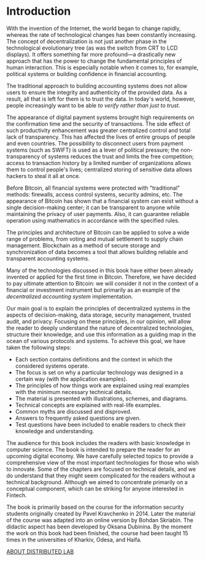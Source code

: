# Introduction

With the invention of the Internet, the world began to change rapidly, whereas the rate of technological changes has 
been constantly increasing. The concept of decentralization is not just another phase in the technological evolutionary 
tree (as was the switch from CRT to LCD displays). It offers something far more profound—a drastically new approach that 
has the power to change the fundamental principles of human interaction. This is especially notable when it comes to, 
for example, political systems or building confidence in financial accounting.

The traditional approach to building accounting systems does not allow users to ensure the integrity and authenticity of
the provided data. As a result, all that is left for them is to trust the data. In today's world, however, people 
increasingly want to be able *to verify rather than just to trust*.

The appearance of digital payment systems brought high requirements on the confirmation time and the security of 
transactions. The side effect of such productivity enhancement was greater centralized control and total lack of 
transparency. This has affected the lives of entire groups of people and even countries. The possibility to disconnect 
users from payment systems (such as SWIFT) is used as a lever of political pressure; the non-transparency of systems 
reduces the trust and limits the free competition; access to transaction history by a limited number of organizations 
allows them to control people's lives; centralized storing of sensitive data allows hackers to steal it all at once.

Before Bitcoin, all financial systems were protected with "traditional" methods: firewalls, access control systems, 
security admins, etc. The appearance of Bitcoin has shown that a financial system can exist without a single 
decision-making center; it can be transparent to anyone while maintaining the privacy of user payments. Also, it can 
guarantee reliable operation using mathematics in accordance with the specified rules.

The principles and architecture of Bitcoin can be applied to solve a wide range of problems, from voting and mutual 
settlement to supply chain management. Blockchain as a method of secure storage and synchronization of data becomes a 
tool that allows building reliable and transparent accounting systems.

Many of the technologies discussed in this book have either been already invented or applied for the first time in 
Bitcoin. Therefore, we have decided to pay ultimate attention to Bitcoin: we will consider it not in the context of a 
financial or investment instrument but primarily as an example of the *decentralized accounting system* implementation.

Our main goal is to explain the principles of decentralized systems in the aspects of decision-making, data storage, 
security management, trusted audit, and privacy. Focusing on these principles, in our opinion, will allow the reader 
to deeply understand the nature of decentralized technologies, structure their knowledge, and use this information as a 
guiding map in the ocean of various protocols and systems. To achieve this goal, we have taken the following steps:
* Each section contains definitions and the context in which the considered systems operate. 
* The focus is set on why a particular technology was designed in a certain way (with the application examples). 
* The principles of how things work are explained using real examples with the minimum necessary technical details. 
* The material is presented with illustrations, schemes, and diagrams. 
* Technical concepts are explained with real-life examples. 
* Common myths are discussed and disproved. 
* Answers to frequently asked questions are given. 
* Test questions have been included to enable readers to check their knowledge and understanding.

The audience for this book includes the readers with basic knowledge in computer science. The book is intended to 
prepare the reader for an upcoming digital economy. We have carefully selected topics to provide a comprehensive view 
of the most important technologies for those who wish to innovate. Some of the chapters are focused on technical 
details, and we do understand that they might seem complicated for the readers without a technical background. Although 
we aimed to concentrate primarily on a conceptual component, which can be striking for anyone interested in Fintech.

The book is primarily based on the course for the information security students originally created by Pavel Kravchenko 
in 2014. Later the material of the course was adapted into an online version by Bohdan Skriabin. The didactic aspect 
has been developed by Oksana Dubinina. By the moment the work on this book had been finished, the course had been 
taught 15 times in the universities of Kharkiv, Odesa, and Haifa.

[ABOUT DISTRIBUTED LAB](https://github.com/distributed-lab/blockchain-and-decentralized-systems-book/blob/main/chapters/volume-1/02-about-distributed-lab.md)
